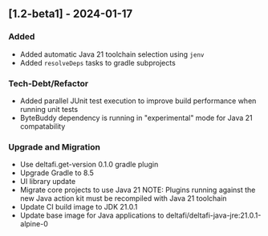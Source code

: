 ## [1.2-beta1] - 2024-01-17

### Added
- Added automatic Java 21 toolchain selection using `jenv`
- Added `resolveDeps` tasks to gradle subprojects

### Tech-Debt/Refactor
- Added parallel JUnit test execution to improve build performance when running unit tests
- ByteBuddy dependency is running in "experimental" mode for Java 21 compatability

### Upgrade and Migration
- Use deltafi.get-version 0.1.0 gradle plugin
- Upgrade Gradle to 8.5
- UI library update
- Migrate core projects to use Java 21
    NOTE: Plugins running against the new Java action kit must be recompiled with Java 21 toolchain
- Update CI build image to JDK 21.0.1
- Update base image for Java applications to deltafi/deltafi-java-jre:21.0.1-alpine-0

